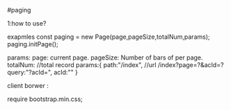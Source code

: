#paging

1:how to use?

exapmles
 const paging = new Page(page,pageSize,totalNum,params);
 paging.initPage();
 
 params:
   page:	current page.
   pageSize:    Number of bars of per page.
   totalNum:    //total record
   params:{
		path:"/index", //url /index?page=?&acId=?
		query:"?acId=",
		acId:""
   }
   
 client borwer :
 
 require  bootstrap.min.css; 
 